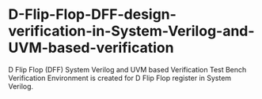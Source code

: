 # D-Flip-Flop-DFF-design-verification-in-System-Verilog-and-UVM-based-verification
D Flip Flop (DFF) System Verilog and UVM based Verification Test Bench Verification Environment is created for D Flip Flop register in System Verilog.
